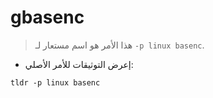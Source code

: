# gbasenc

> هذا الأمر هو اسم مستعار لـ `-p linux basenc`.

- إعرض التوثيقات للأمر الأصلي:

`tldr -p linux basenc`
